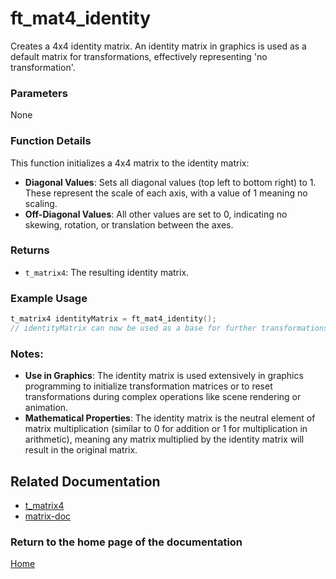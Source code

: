 # ft_mat4_identity
Creates a 4x4 identity matrix. An identity matrix in graphics is used as a default matrix for transformations, effectively representing 'no transformation'.

### Parameters
None

### Function Details
This function initializes a 4x4 matrix to the identity matrix:
- **Diagonal Values**: Sets all diagonal values (top left to bottom right) to 1. These represent the scale of each axis, with a value of 1 meaning no scaling.
- **Off-Diagonal Values**: All other values are set to 0, indicating no skewing, rotation, or translation between the axes.

### Returns
- `t_matrix4`: The resulting identity matrix.

### Example Usage
```c
t_matrix4 identityMatrix = ft_mat4_identity();
// identityMatrix can now be used as a base for further transformations or as a default state for rendering calculations.
```

### Notes:
- **Use in Graphics**: The identity matrix is used extensively in graphics programming to initialize transformation matrices or to reset transformations during complex operations like scene rendering or animation.
- **Mathematical Properties**: The identity matrix is the neutral element of matrix multiplication (similar to 0 for addition or 1 for multiplication in arithmetic), meaning any matrix multiplied by the identity matrix will result in the original matrix.

## Related Documentation
- [t_matrix4](./t_matrix4.md)
- [matrix-doc](../matrix-doc.md)

### Return to the home page of the documentation
[Home](../home.md)